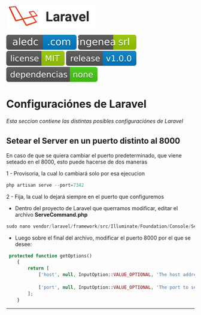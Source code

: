 ![Laravel](https://raw.githubusercontent.com/aledc7/Laravel/master/pirullo.png "Aledc.com")

[![aledc.com](https://github.com/aledc7/Scrum-Certification/blob/master/recursos/aledc.com.svg)](https://aledc.com)
[![ingenea.com.ar](https://github.com/aledc7/Scrum-Certification/blob/master/recursos/ingenea.svg)](http://ingenea.com.ar)
[![License](https://github.com/aledc7/Scrum-Certification/blob/master/recursos/mit-license.svg)](https://aledc.com)
[![GitHub release](https://github.com/aledc7/Scrum-Certification/blob/master/recursos/release.svg)](https://aledc.com)
[![Dependencies](https://github.com/aledc7/Scrum-Certification/blob/master/recursos/dependencias-none.svg)](https://aledc.com)


# Configuraciónes de Laravel

###### Esta seccion contiene las distintas posibles configuraciónes de Laravel



## Setear el Server en un puerto distinto al 8000


En caso de que se quiera cambiar el puerto predeterminado, que viene seteado en el 8000, esto puede hacerse de dos maneras

1 - Provisoria, la cual lo cambiará solo por esa ejecucion
```php
php artisan serve --port=7342
````

2 - Fija, la cual lo dejará siempre en el puerto que configuremos
  - Dentro del proyecto de Laravel que querramos modificar, editar el archivo __ServeCommand.php__
```php
sudo nano vendor/laravel/framework/src/Illuminate/Foundation/Console/ServeCommand.php
````

  - Luego sobre el final del archivo, modificar el puerto 8000 por el que se desee:
  
```php
 protected function getOptions()
    {
        return [
            ['host', null, InputOption::VALUE_OPTIONAL, 'The host address to serve the application on.', '127.0.0.1'],

            ['port', null, InputOption::VALUE_OPTIONAL, 'The port to serve the application on.', 7342],
        ];
    }
````
____________________________________________________________________________________________________________________
